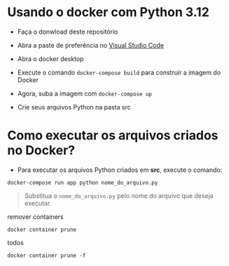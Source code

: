 # Usando o docker com Python 3.12

- Faça o donwload deste repositório

- Abra a paste de preferência no [Visual Studio Code](https://code.visualstudio.com/)

- Abra o docker desktop

- Execute o comando `docker-compose build` para construir a imagem do Docker

- Agora, suba a imagem com `docker-compose up`

- Crie seus arquivos Python na pasta src

# Como executar os arquivos criados no Docker?

- Para executar os arquivos Python criados em **src**, execute o comando:

```
docker-compose run app python nome_do_arquivo.py
```

> Substitua o `nome_do_arquivo.py` pelo nome do arquivo que deseja executar.

remover containers
```	
docker container prune 
```	
todos
```	
docker container prune -f
```	